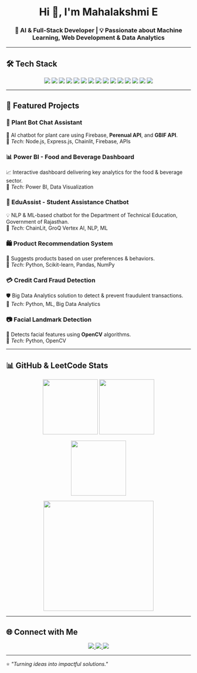 <!-- Profile Header -->
<h1 align="center">Hi 👋, I'm Mahalakshmi E</h1>
<h3 align="center">🚀 AI & Full-Stack Developer | 💡 Passionate about Machine Learning, Web Development & Data Analytics</h3>

---

## 🛠 Tech Stack

<p align="center">
  <img src="https://img.shields.io/badge/Java-%23ED8B00.svg?style=for-the-badge&logo=openjdk&logoColor=white"/>
  <img src="https://img.shields.io/badge/Python-%2314354C.svg?style=for-the-badge&logo=python&logoColor=white"/>
  <img src="https://img.shields.io/badge/C-%2300599C.svg?style=for-the-badge&logo=c&logoColor=white"/>
  <img src="https://img.shields.io/badge/JavaScript-%23F7DF1E.svg?style=for-the-badge&logo=javascript&logoColor=black"/>
  <img src="https://img.shields.io/badge/R-%23276DC3.svg?style=for-the-badge&logo=r&logoColor=white"/>
  <img src="https://img.shields.io/badge/HTML5-%23E34F26.svg?style=for-the-badge&logo=html5&logoColor=white"/>
  <img src="https://img.shields.io/badge/CSS3-%231572B6.svg?style=for-the-badge&logo=css3&logoColor=white"/>
  <img src="https://img.shields.io/badge/React-%2361DAFB.svg?style=for-the-badge&logo=react&logoColor=black"/>
  <img src="https://img.shields.io/badge/Node.js-%23339933.svg?style=for-the-badge&logo=node.js&logoColor=white"/>
  <img src="https://img.shields.io/badge/Express.js-%23000000.svg?style=for-the-badge&logo=express&logoColor=white"/>
  <img src="https://img.shields.io/badge/MongoDB-%2347A248.svg?style=for-the-badge&logo=mongodb&logoColor=white"/>
  <img src="https://img.shields.io/badge/MySQL-%2300f.svg?style=for-the-badge&logo=mysql&logoColor=white"/>
  <img src="https://img.shields.io/badge/Scikit--learn-%23F7931E.svg?style=for-the-badge&logo=scikit-learn&logoColor=white"/>
  <img src="https://img.shields.io/badge/OpenCV-%235C3EE8.svg?style=for-the-badge&logo=opencv&logoColor=white"/>
  <img src="https://img.shields.io/badge/Power%20BI-F2C811?style=for-the-badge&logo=powerbi&logoColor=black"/>
</p>

---

## 📌 Featured Projects

### 🌱 Plant Bot Chat Assistant  
💬 AI chatbot for plant care using Firebase, **Perenual API**, and **GBIF API**.  
🔹 *Tech:* Node.js, Express.js, Chainlit, Firebase, APIs  

### 📊 Power BI - Food and Beverage Dashboard  
📈 Interactive dashboard delivering key analytics for the food & beverage sector.  
🔹 *Tech:* Power BI, Data Visualization  

### 🤖 EduAssist - Student Assistance Chatbot  
💡 NLP & ML-based chatbot for the Department of Technical Education, Government of Rajasthan.  
🔹 *Tech:* ChainLit, GroQ Vertex AI, NLP, ML  

### 🛍 Product Recommendation System  
🎯 Suggests products based on user preferences & behaviors.  
🔹 *Tech:* Python, Scikit-learn, Pandas, NumPy  

### 💳 Credit Card Fraud Detection  
🛡 Big Data Analytics solution to detect & prevent fraudulent transactions.  
🔹 *Tech:* Python, ML, Big Data Analytics  

### 📷 Facial Landmark Detection  
📌 Detects facial features using **OpenCV** algorithms.  
🔹 *Tech:* Python, OpenCV  

---

## 📊 GitHub & LeetCode Stats  

<p align="center">
  <!-- GitHub Stats -->
  <img src="https://github-readme-stats.vercel.app/api?username=Mahaelango&show_icons=true&theme=radical" height="150"/>
  <img src="https://github-readme-streak-stats.herokuapp.com/?user=Mahaelango&theme=radical" height="150"/>
</p>

<p align="center">
  <!-- Top Languages -->
  <img src="https://github-readme-stats.vercel.app/api/top-langs/?username=Mahaelango&layout=compact&theme=radical" height="150"/>
</p>

<p align="center">
  <!-- LeetCode Stats -->
  <img src="https://leetcard.jacoblin.cool/MahalakshmiE?theme=catppuccinMocha&font=Ledger" height="300"/>
</p>

---

## 🌐 Connect with Me  

<p align="center">
  <a href="https://github.com/Mahaelango" target="_blank">
    <img src="https://img.shields.io/badge/GitHub-%23121011.svg?style=for-the-badge&logo=github&logoColor=white"/>
  </a>
  <a href="https://www.linkedin.com/in/mahalakshmi-elangovan/" target="_blank">
    <img src="https://img.shields.io/badge/LinkedIn-%230077B5.svg?style=for-the-badge&logo=linkedin&logoColor=white"/>
  </a>
  <a href="https://leetcode.com/u/MahalakshmiE/" target="_blank">
    <img src="https://img.shields.io/badge/LeetCode-%23FFA116.svg?style=for-the-badge&logo=leetcode&logoColor=black"/>
  </a>
</p>

---

⭐ _"Turning ideas into impactful solutions."_  
